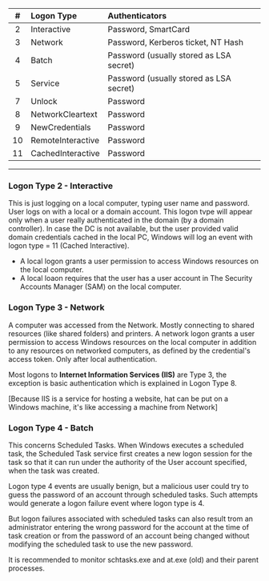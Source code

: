 |  #  | Logon Type        | Authenticators                          |
| :-: | :---------------- | :-------------------------------------- |
|  2  | Interactive       | Password, SmartCard                     |
|  3  | Network           | Password, Kerberos ticket, NT Hash      |
|  4  | Batch             | Password (usually stored as LSA secret) |
|  5  | Service           | Password (usually stored as LSA secret) |
|  7  | Unlock            | Password                                |
|  8  | NetworkCleartext  | Password                                |
|  9  | NewCredentials    | Password                                |
| 10  | RemoteInteractive | Password                                |
| 11  | CachedInteractive | Password                                |

---

### Logon Type 2 - Interactive
This is just logging on a local computer, typing user name and password. User logs on with a local or a domain account. This logon tvpe will appear only when a user really authenticated in the domain (by a domain controller). In case the DC is not available, but the user provided valid domain credentials cached in the local PC, Windows will log an event with logon type = 11 (Cached Interactive).
- A local logon grants a user permission to access Windows resources on the local computer.
- A local loaon requires that the user has a user account in The Security Accounts Manager (SAM) on the local computer.

### Logon Type 3 - Network
A computer was accessed from the Network. Mostly connecting to shared resources (like shared folders) and printers. A network logon grants a user permission to access Windows resources on the local computer in addition to any resources on networked computers, as defined by the credential's access token. Only after local authentication.  

Most logons to **Internet Information Services (IIS)** are Type 3, the exception is basic authentication which is explained in Logon Type 8.  

\[Because IIS is a service for hosting a website, hat can be put on a Windows machine, it's like accessing a machine from Network\]

### Logon Type 4 - Batch
This concerns Scheduled Tasks. When Windows executes a scheduled task, the Scheduled Task service first creates a new logon session for the task so that it can run under the authority of the User account specified, when the task was created.  

Logon type 4 events are usually benign, but a malicious user could try to guess the password of an account through scheduled tasks. Such attempts would generate a logon failure event where logon type is 4.  

But logon failures associated with scheduled tasks can also result trom an administrator entering the wrong password for the account at the time of task creation or from the password of an account being changed without modifying the scheduled task to use the new password.  

It is recommended to monitor schtasks.exe and at.exe (old) and their parent processes.


